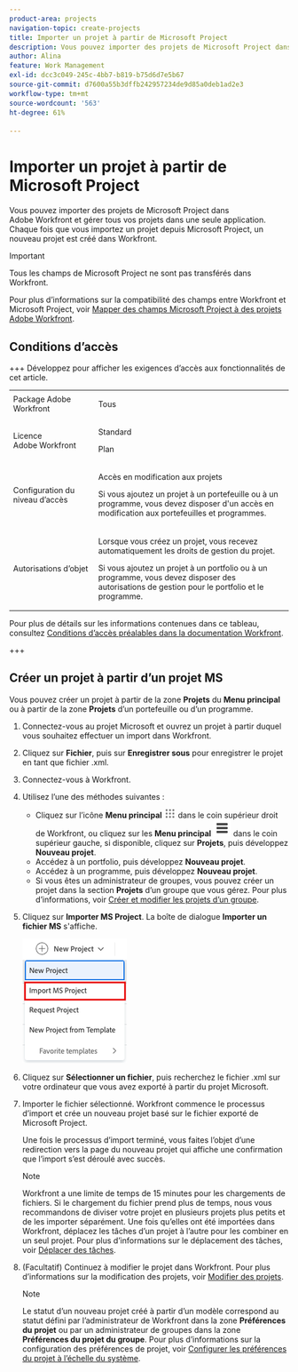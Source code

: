 ```yaml
---
product-area: projects
navigation-topic: create-projects
title: Importer un projet à partir de Microsoft Project
description: Vous pouvez importer des projets de Microsoft Project dans Adobe Workfront et gérer tous vos projets dans une seule application. Chaque fois que vous importez un projet depuis Microsoft Project, un nouveau projet est créé dans Workfront.
author: Alina
feature: Work Management
exl-id: dcc3c049-245c-4bb7-b819-b75d6d7e5b67
source-git-commit: d7600a55b3dffb242957234de9d85a0deb1ad2e3
workflow-type: tm+mt
source-wordcount: '563'
ht-degree: 61%

---
```


# Importer un projet à partir de Microsoft Project

<!-- Audited: 4/2025 -->

Vous pouvez importer des projets de Microsoft Project dans Adobe Workfront et gérer tous vos projets dans une seule application. Chaque fois que vous importez un projet depuis Microsoft Project, un nouveau projet est créé dans Workfront.

>[!IMPORTANT]
>
>Tous les champs de Microsoft Project ne sont pas transférés dans Workfront.
>
>Pour plus d’informations sur la compatibilité des champs entre Workfront et Microsoft Project, voir [Mapper des champs Microsoft Project à des projets Adobe Workfront](../../../manage-work/projects/manage-projects/map-ms-project-fields-to-workfront.md).

## Conditions d’accès

+++ Développez pour afficher les exigences d’accès aux fonctionnalités de cet article. 

<table style="table-layout:auto"> 
 <col> 
 <col> 
 <tbody> 
  <tr> 
   <td role="rowheader">Package Adobe Workfront</td> 
   <td> <p>Tous</p> </td> 
  </tr> 
  <tr> 
   <td role="rowheader">Licence Adobe Workfront</td> 
   <td> <p>Standard</p> 
    <p>Plan</p>
   </td> 
  </tr> 
  <tr> 
   <td role="rowheader">Configuration du niveau d’accès</td> 
   <td> <p>Accès en modification aux projets</p> 
   <p>Si vous ajoutez un projet à un portefeuille ou à un programme, vous devez disposer d'un accès en modification aux portefeuilles et programmes.</p>
   </td> 
  </tr> 
  <tr> 
   <td role="rowheader">Autorisations d’objet</td> 
   <td> <p>Lorsque vous créez un projet, vous recevez automatiquement les droits de gestion du projet.</p>
   <p>Si vous ajoutez un projet à un portfolio ou à un programme, vous devez disposer des autorisations de gestion pour le portfolio et le programme.</p>
   </td> 
    </td> 
  </tr> 
 </tbody> 
</table>

Pour plus de détails sur les informations contenues dans ce tableau, consultez [Conditions d’accès préalables dans la documentation Workfront](/help/quicksilver/administration-and-setup/add-users/access-levels-and-object-permissions/access-level-requirements-in-documentation.md).

+++

<!--old permissions model: 

<table style="table-layout:auto"> 
 <col> 
 <col> 
 <tbody> 
  <tr> 
   <td role="rowheader">Adobe Workfront plan</td> 
   <td> <p>Any</p> </td> 
  </tr> 
  <tr> 
   <td role="rowheader">Adobe Workfront license</td> 
   <td> <p>New: Standard </p> 
   Or
   <p>Current: Plan </p>
   </td> 
  </tr> 
  <tr> 
   <td role="rowheader">Access level</td> 
   <td> <p>Edit access to Projects</p> </td> 
  </tr> 
  <tr> 
   <td role="rowheader">Object permissions</td> 
   <td> <p>When you create a project you automatically receive Manage permissions to the project </p> </td> 
  </tr> 
 </tbody> 
</table>

-->

## Créer un projet à partir d’un projet MS

Vous pouvez créer un projet à partir de la zone **Projets** du **Menu principal** ou à partir de la zone **Projets** d’un portefeuille ou d’un programme.

1. Connectez-vous au projet Microsoft et ouvrez un projet à partir duquel vous souhaitez effectuer un import dans Workfront.
1. Cliquez sur **Fichier**, puis sur **Enregistrer sous** pour enregistrer le projet en tant que fichier .xml.

1. Connectez-vous à Workfront.
1. Utilisez l’une des méthodes suivantes :

   * Cliquez sur l’icône **Menu principal** ![Icône du menu principal](assets/main-menu-icon.png) dans le coin supérieur droit de Workfront, ou cliquez sur les **Menu principal** ![Lignes du menu principal](assets/lines-main-menu.png) dans le coin supérieur gauche, si disponible, cliquez sur **Projets**, puis développez **Nouveau projet**.
   * Accédez à un portfolio, puis développez **Nouveau projet**.
   * Accédez à un programme, puis développez **Nouveau projet**.
   * Si vous êtes un administrateur de groupes, vous pouvez créer un projet dans la section **Projets** d’un groupe que vous gérez. Pour plus d’informations, voir [Créer et modifier les projets d’un groupe](../../../administration-and-setup/manage-groups/work-with-group-objects/create-and-modify-a-groups-projects.md).

1. Cliquez sur **Importer MS Project**. La boîte de dialogue **Importer un fichier MS** s&#39;affiche.

   ![Liste déroulante du nouveau projet](assets/import-ms-project-option.png)

1. Cliquez sur **Sélectionner un fichier**, puis recherchez le fichier .xml sur votre ordinateur que vous avez exporté à partir du projet Microsoft.
1. Importer le fichier sélectionné. Workfront commence le processus d’import et crée un nouveau projet basé sur le fichier exporté de Microsoft Project.

   Une fois le processus d’import terminé, vous faites l’objet d’une redirection vers la page du nouveau projet qui affiche une confirmation que l’import s’est déroulé avec succès.

   >[!NOTE]
   >
   >Workfront a une limite de temps de 15 minutes pour les chargements de fichiers. Si le chargement du fichier prend plus de temps, nous vous recommandons de diviser votre projet en plusieurs projets plus petits et de les importer séparément. Une fois qu’elles ont été importées dans Workfront, déplacez les tâches d’un projet à l’autre pour les combiner en un seul projet. Pour plus d’informations sur le déplacement des tâches, voir [Déplacer des tâches](../../../manage-work/tasks/manage-tasks/move-tasks.md).

1. (Facultatif) Continuez à modifier le projet dans Workfront. Pour plus d’informations sur la modification des projets, voir [Modifier des projets](../../../manage-work/projects/manage-projects/edit-projects.md).


   >[!NOTE]
   >
   >Le statut d’un nouveau projet créé à partir d’un modèle correspond au statut défini par l’administrateur de Workfront dans la zone **Préférences du projet** ou par un administrateur de groupes dans la zone **Préférences du projet du groupe**. Pour plus d’informations sur la configuration des préférences de projet, voir [Configurer les préférences du projet à l’échelle du système](../../../administration-and-setup/set-up-workfront/configure-system-defaults/set-project-preferences.md).
